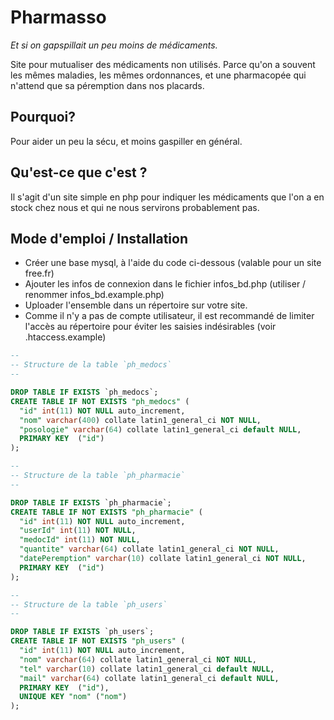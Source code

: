 # Pharmasso
*Et si on gapspillait un peu moins de médicaments.*

Site pour mutualiser des médicaments non utilisés. Parce qu'on a souvent les 
mêmes maladies, les mêmes ordonnances, et une pharmacopée qui n'attend que sa péremption dans nos placards.

## Pourquoi?
Pour aider un peu la sécu, et moins gaspiller en général.  

## Qu'est-ce que c'est ?
Il s'agit d'un site simple en php pour  indiquer les médicaments que l'on a en stock chez nous et qui ne nous servirons probablement pas. 

## Mode d'emploi / Installation
- Créer une base mysql, à l'aide du code ci-dessous (valable pour un site free.fr)
- Ajouter les infos de connexion dans le fichier infos_bd.php (utiliser / renommer infos_bd.example.php)
- Uploader l'ensemble dans un répertoire sur votre site. 
- Comme il n'y a pas de compte utilisateur, il est recommandé de limiter l'accès au répertoire pour éviter les saisies indésirables (voir .htaccess.example)  

```sql
--
-- Structure de la table `ph_medocs`
--

DROP TABLE IF EXISTS `ph_medocs`;
CREATE TABLE IF NOT EXISTS "ph_medocs" (
  "id" int(11) NOT NULL auto_increment,
  "nom" varchar(400) collate latin1_general_ci NOT NULL,
  "posologie" varchar(64) collate latin1_general_ci default NULL,
  PRIMARY KEY  ("id")
);

--
-- Structure de la table `ph_pharmacie`
--

DROP TABLE IF EXISTS `ph_pharmacie`;
CREATE TABLE IF NOT EXISTS "ph_pharmacie" (
  "id" int(11) NOT NULL auto_increment,
  "userId" int(11) NOT NULL,
  "medocId" int(11) NOT NULL,
  "quantite" varchar(64) collate latin1_general_ci NOT NULL,
  "datePeremption" varchar(10) collate latin1_general_ci NOT NULL,
  PRIMARY KEY  ("id")
);

--
-- Structure de la table `ph_users`
--

DROP TABLE IF EXISTS `ph_users`;
CREATE TABLE IF NOT EXISTS "ph_users" (
  "id" int(11) NOT NULL auto_increment,
  "nom" varchar(64) collate latin1_general_ci NOT NULL,
  "tel" varchar(10) collate latin1_general_ci default NULL,
  "mail" varchar(64) collate latin1_general_ci default NULL,
  PRIMARY KEY  ("id"),
  UNIQUE KEY "nom" ("nom")
);
```
